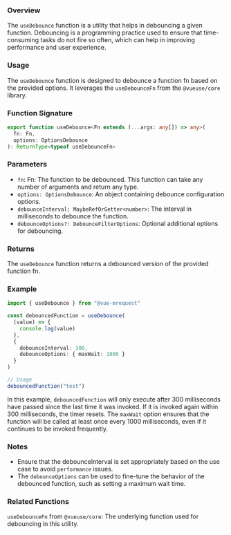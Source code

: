 ### Overview

The `useDebounce` function is a utility that helps in debouncing a given function. Debouncing is a programming practice used to ensure that time-consuming tasks do not fire so often, which can help in improving performance and user experience.

### Usage

The `useDebounce` function is designed to debounce a function fn based on the provided options. It leverages the `useDebounceFn` from the `@vueuse/core` library.

### Function Signature

```typescript
export function useDebounce<Fn extends (...args: any[]) => any>(
  fn: Fn,
  options: OptionsDebounce
): ReturnType<typeof useDebounceFn>
```

### Parameters

- `fn`: Fn: The function to be debounced. This function can take any number of arguments and return any type.
- `options: OptionsDebounce`: An object containing debounce configuration options.
- `debounceInterval: MaybeRefOrGetter<number>`: The interval in milliseconds to debounce the function.
- `debounceOptions?: DebounceFilterOptions`: Optional additional options for debouncing.

### Returns

The `useDebounce` function returns a debounced version of the provided function fn.

### Example

```typescript
import { useDebounce } from "@vue-mrequest"

const debouncedFunction = useDebounce(
  (value) => {
    console.log(value)
  },
  {
    debounceInterval: 300,
    debounceOptions: { maxWait: 1000 }
  }
)

// Usage
debouncedFunction("test")
```

In this example, `debouncedFunction` will only execute after 300 milliseconds have passed since the last time it was invoked. If it is invoked again within 300 milliseconds, the timer resets. The `maxWait` option ensures that the function will be called at least once every 1000 milliseconds, even if it continues to be invoked frequently.

### Notes

- Ensure that the debounceInterval is set appropriately based on the use case to avoid `performance` issues.
- The `debounceOptions` can be used to fine-tune the behavior of the debounced function, such as setting a maximum wait time.

### Related Functions

`useDebounceFn` from `@vueuse/core`: The underlying function used for debouncing in this utility.
